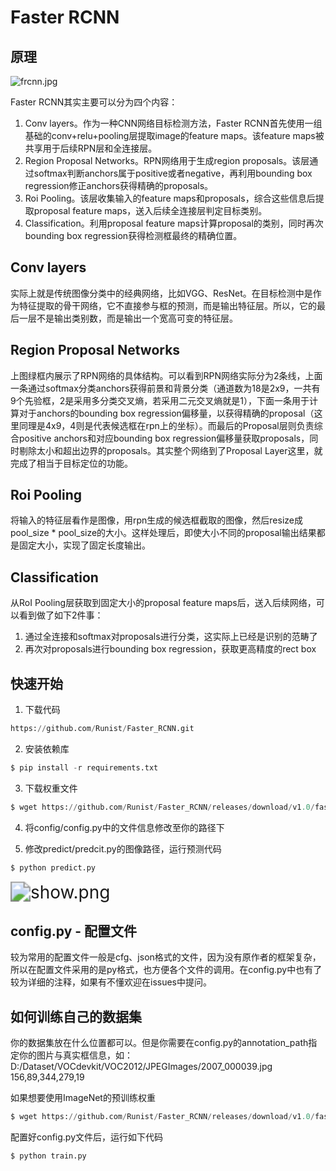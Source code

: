 # Faster RCNN

## 原理

![frcnn.jpg](https://i.loli.net/2020/10/21/XcVnj2xTdE7Iqhu.jpg)

Faster RCNN其实主要可以分为四个内容：

1. Conv layers。作为一种CNN网络目标检测方法，Faster RCNN首先使用一组基础的conv+relu+pooling层提取image的feature maps。该feature maps被共享用于后续RPN层和全连接层。
2. Region Proposal Networks。RPN网络用于生成region proposals。该层通过softmax判断anchors属于positive或者negative，再利用bounding box regression修正anchors获得精确的proposals。
3. Roi Pooling。该层收集输入的feature maps和proposals，综合这些信息后提取proposal feature maps，送入后续全连接层判定目标类别。
4. Classification。利用proposal feature maps计算proposal的类别，同时再次bounding box regression获得检测框最终的精确位置。

## Conv layers

实际上就是传统图像分类中的经典网络，比如VGG、ResNet。在目标检测中是作为特征提取的骨干网络，它不直接参与框的预测，而是输出特征层。所以，它的最后一层不是输出类别数，而是输出一个宽高可变的特征层。

## Region Proposal Networks

上图绿框内展示了RPN网络的具体结构。可以看到RPN网络实际分为2条线，上面一条通过softmax分类anchors获得前景和背景分类（通道数为18是2x9，一共有9个先验框，2是采用多分类交叉熵，若采用二元交叉熵就是1），下面一条用于计算对于anchors的bounding box regression偏移量，以获得精确的proposal（这里同理是4x9，4则是代表候选框在rpn上的坐标）。而最后的Proposal层则负责综合positive anchors和对应bounding box regression偏移量获取proposals，同时剔除太小和超出边界的proposals。其实整个网络到了Proposal Layer这里，就完成了相当于目标定位的功能。

## Roi Pooling

将输入的特征层看作是图像，用rpn生成的候选框截取的图像，然后resize成 pool_size * pool_size的大小。这样处理后，即使大小不同的proposal输出结果都是固定大小，实现了固定长度输出。

## Classification

从RoI Pooling层获取到固定大小的proposal feature maps后，送入后续网络，可以看到做了如下2件事：

1. 通过全连接和softmax对proposals进行分类，这实际上已经是识别的范畴了
2. 再次对proposals进行bounding box regression，获取更高精度的rect box



## 快速开始

1. 下载代码

```python
https://github.com/Runist/Faster_RCNN.git
```

2. 安装依赖库

```python
$ pip install -r requirements.txt
```

3. 下载权重文件

```python
$ wget https://github.com/Runist/Faster_RCNN/releases/download/v1.0/faster_rcnn.h5   
```

4. 将config/config.py中的文件信息修改至你的路径下

5. 修改predict/predcit.py的图像路径，运行预测代码

```python
$ python predict.py
```

<img src="https://i.loli.net/2020/09/04/pRtZ5FYhNc72olu.png" alt="show.png" align=center style="zoom: 200%;" />



## config.py - 配置文件

较为常用的配置文件一般是cfg、json格式的文件，因为没有原作者的框架复杂，所以在配置文件采用的是py格式，也方便各个文件的调用。在config.py中也有了较为详细的注释，如果有不懂欢迎在issues中提问。



## 如何训练自己的数据集

你的数据集放在什么位置都可以。但是你需要在config.py的annotation_path指定你的图片与真实框信息，如：D:/Dataset/VOCdevkit/VOC2012/JPEGImages/2007_000039.jpg 156,89,344,279,19

如果想要使用ImageNet的预训练权重

```python
$ wget https://github.com/Runist/Faster_RCNN/releases/download/v1.0/faster_rcnn.h5  
```

配置好config.py文件后，运行如下代码

```python
$ python train.py
```